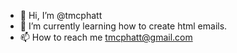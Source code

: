 - 👋 Hi, I’m @tmcphatt
- 🌱 I’m currently learning how to create html emails.
- 📫 How to reach me tmcphatt@gmail.com

<!---
tmcphatt/tmcphatt is a ✨ special ✨ repository because its `README.md` (this file) appears on your GitHub profile.
You can click the Preview link to take a look at your changes.
--->
